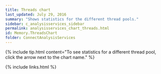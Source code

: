 ```yaml
---
title: Threads chart
last_updated: July 29, 2016
summary: "Shows statistics for the different thread pools."
sidebar: c_analysisservices_sidebar
permalink: analysisservices_chart_threads.html
id: Memory.ThreadsChart
folder: ConnectAnalysisServices
---
```




{% include tip.html content="To see statistics for a different thread pool, click the arrow next to the chart name." %}



{% include links.html %}

